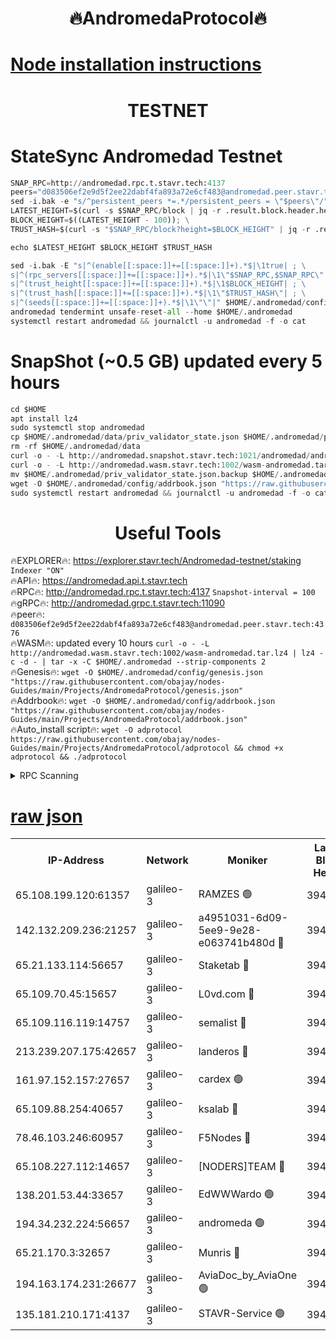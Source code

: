 <h1 align="center"> 🔥AndromedaProtocol🔥</h1>

[Node installation instructions](https://github.com/obajay/nodes-Guides/tree/main/Projects/AndromedaProtocol)
=

<h1 align="center"> TESTNET</h1>

# StateSync Andromedad Testnet
```python
SNAP_RPC=http://andromedad.rpc.t.stavr.tech:4137
peers="d083506ef2e9d5f2ee22dabf4fa893a72e6cf483@andromedad.peer.stavr.tech:4376"
sed -i.bak -e "s/^persistent_peers *=.*/persistent_peers = \"$peers\"/" $HOME/.andromedad/config/config.toml
LATEST_HEIGHT=$(curl -s $SNAP_RPC/block | jq -r .result.block.header.height); \
BLOCK_HEIGHT=$((LATEST_HEIGHT - 100)); \
TRUST_HASH=$(curl -s "$SNAP_RPC/block?height=$BLOCK_HEIGHT" | jq -r .result.block_id.hash)

echo $LATEST_HEIGHT $BLOCK_HEIGHT $TRUST_HASH

sed -i.bak -E "s|^(enable[[:space:]]+=[[:space:]]+).*$|\1true| ; \
s|^(rpc_servers[[:space:]]+=[[:space:]]+).*$|\1\"$SNAP_RPC,$SNAP_RPC\"| ; \
s|^(trust_height[[:space:]]+=[[:space:]]+).*$|\1$BLOCK_HEIGHT| ; \
s|^(trust_hash[[:space:]]+=[[:space:]]+).*$|\1\"$TRUST_HASH\"| ; \
s|^(seeds[[:space:]]+=[[:space:]]+).*$|\1\"\"|" $HOME/.andromedad/config/config.toml
andromedad tendermint unsafe-reset-all --home $HOME/.andromedad
systemctl restart andromedad && journalctl -u andromedad -f -o cat
```
# SnapShot (~0.5 GB) updated every 5 hours
```python
cd $HOME
apt install lz4
sudo systemctl stop andromedad
cp $HOME/.andromedad/data/priv_validator_state.json $HOME/.andromedad/priv_validator_state.json.backup
rm -rf $HOME/.andromedad/data
curl -o - -L http://andromedad.snapshot.stavr.tech:1021/andromedad/andromedad-snap.tar.lz4 | lz4 -c -d - | tar -x -C $HOME/.andromedad --strip-components 2
curl -o - -L http://andromedad.wasm.stavr.tech:1002/wasm-andromedad.tar.lz4 | lz4 -c -d - | tar -x -C $HOME/.andromedad --strip-components 2
mv $HOME/.andromedad/priv_validator_state.json.backup $HOME/.andromedad/data/priv_validator_state.json
wget -O $HOME/.andromedad/config/addrbook.json "https://raw.githubusercontent.com/obajay/nodes-Guides/main/Projects/AndromedaProtocol/addrbook.json"
sudo systemctl restart andromedad && journalctl -u andromedad -f -o cat
```
 <h1 align="center"> Useful Tools</h1>

🔥EXPLORER🔥:    https://explorer.stavr.tech/Andromedad-testnet/staking            `Indexer "ON"` \
🔥API🔥:         https://andromedad.api.t.stavr.tech \
🔥RPC🔥:         http://andromedad.rpc.t.stavr.tech:4137                  `Snapshot-interval = 100` \
🔥gRPC🔥:        http://andromedad.grpc.t.stavr.tech:11090 \
🔥peer🔥:        `d083506ef2e9d5f2ee22dabf4fa893a72e6cf483@andromedad.peer.stavr.tech:4376` \
🔥WASM🔥: updated every 10 hours `curl -o - -L http://andromedad.wasm.stavr.tech:1002/wasm-andromedad.tar.lz4 | lz4 -c -d - | tar -x -C $HOME/.andromedad --strip-components 2` \
🔥Genesis🔥: `wget -O $HOME/.andromedad/config/genesis.json "https://raw.githubusercontent.com/obajay/nodes-Guides/main/Projects/AndromedaProtocol/genesis.json"` \
🔥Addrbook🔥: `wget -O $HOME/.andromedad/config/addrbook.json "https://raw.githubusercontent.com/obajay/nodes-Guides/main/Projects/AndromedaProtocol/addrbook.json"` \
🔥Auto_install script🔥: `wget -O adprotocol https://raw.githubusercontent.com/obajay/nodes-Guides/main/Projects/AndromedaProtocol/adprotocol && chmod +x adprotocol && ./adprotocol`



<details>
<summary>RPC Scanning</summary>

<h2 align="center"> We scan nodes in real time every 4 hours. And we provide the final result of RPC endpoints.
We cannot influence the operation of these nodes in any way. </h2>


```python
If Voting Power is higher than 0 --> then the Node is a validator of the network and may be subject to attack and be a potential threat to the chain.
```
```python
We marked such validators with a red symbol
```

</details>

[raw json](https://rpc-check.androt.stavr.tech/androt/rpcandrot_result.json)
=

<table><tr><th>IP-Address</th><th>Network</th><th>Moniker</th><th>Latest Block Height</th><th>Earliest Block Height</th><th>Catching Up</th><th>Voting Power</th><th>Scan Time</th></tr><tr><td>65.108.199.120:61357</td><td>galileo-3</td><td>RAMZES 🟢</td><td>3945851</td><td>1</td><td>False</td><td>0</td><td>2023-11-24T05:02:39.099967280UTC</td></tr><tr><td>142.132.209.236:21257</td><td>galileo-3</td><td>a4951031-6d09-5ee9-9e28-e063741b480d 🔴</td><td>3945853</td><td>1</td><td>False</td><td>3</td><td>2023-11-24T05:02:52.363351047UTC</td></tr><tr><td>65.21.133.114:56657</td><td>galileo-3</td><td>Staketab 🔴</td><td>3945854</td><td>90001</td><td>False</td><td>2</td><td>2023-11-24T05:02:57.734879915UTC</td></tr><tr><td>65.109.70.45:15657</td><td>galileo-3</td><td>L0vd.com 🔴</td><td>3945853</td><td>659001</td><td>False</td><td>3</td><td>2023-11-24T05:02:56.841650728UTC</td></tr><tr><td>65.109.116.119:14757</td><td>galileo-3</td><td>semalist 🔴</td><td>3945849</td><td>2228721</td><td>False</td><td>1318</td><td>2023-11-24T05:02:31.588737237UTC</td></tr><tr><td>213.239.207.175:42657</td><td>galileo-3</td><td>landeros 🔴</td><td>3945848</td><td>2642001</td><td>False</td><td>72</td><td>2023-11-24T05:02:22.061417984UTC</td></tr><tr><td>161.97.152.157:27657</td><td>galileo-3</td><td>cardex 🟢</td><td>3945854</td><td>2945323</td><td>False</td><td>0</td><td>2023-11-24T05:02:57.140846077UTC</td></tr><tr><td>65.109.88.254:40657</td><td>galileo-3</td><td>ksalab 🔴</td><td>3945850</td><td>3000356</td><td>False</td><td>31921</td><td>2023-11-24T05:02:32.638224668UTC</td></tr><tr><td>78.46.103.246:60957</td><td>galileo-3</td><td>F5Nodes 🔴</td><td>3945854</td><td>3057001</td><td>False</td><td>24</td><td>2023-11-24T05:02:57.393953457UTC</td></tr><tr><td>65.108.227.112:14657</td><td>galileo-3</td><td>[NODERS]TEAM 🔴</td><td>3945848</td><td>3176323</td><td>False</td><td>959616</td><td>2023-11-24T05:02:22.406489232UTC</td></tr><tr><td>138.201.53.44:33657</td><td>galileo-3</td><td>EdWWWardo 🟢</td><td>3945849</td><td>3406335</td><td>False</td><td>0</td><td>2023-11-24T05:02:26.840047937UTC</td></tr><tr><td>194.34.232.224:56657</td><td>galileo-3</td><td>andromeda 🟢</td><td>3945849</td><td>3845849</td><td>False</td><td>0</td><td>2023-11-24T05:02:31.933803093UTC</td></tr><tr><td>65.21.170.3:32657</td><td>galileo-3</td><td>Munris 🔴</td><td>3945852</td><td>3845852</td><td>False</td><td>411</td><td>2023-11-24T05:02:45.948854095UTC</td></tr><tr><td>194.163.174.231:26677</td><td>galileo-3</td><td>AviaDoc_by_AviaOne 🟢</td><td>3945852</td><td>3928001</td><td>False</td><td>0</td><td>2023-11-24T05:02:45.586405924UTC</td></tr><tr><td>135.181.210.171:4137</td><td>galileo-3</td><td>STAVR-Service 🟢</td><td>3945849</td><td>3945001</td><td>False</td><td>0</td><td>2023-11-24T05:02:32.295256430UTC</td></tr></table>
